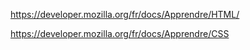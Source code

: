 https://developer.mozilla.org/fr/docs/Apprendre/HTML/

https://developer.mozilla.org/fr/docs/Apprendre/CSS
